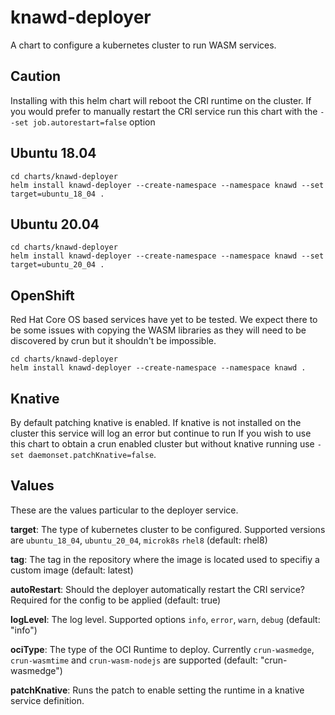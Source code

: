 # knawd-deployer

A chart to configure a kubernetes cluster to run WASM services.

## Caution
Installing with this helm chart will reboot the CRI runtime on the cluster.
If you would prefer to manually restart the CRI service run this chart with the `--set job.autorestart=false` option

## Ubuntu 18.04

```
cd charts/knawd-deployer
helm install knawd-deployer --create-namespace --namespace knawd --set target=ubuntu_18_04 .
```

## Ubuntu 20.04

```
cd charts/knawd-deployer
helm install knawd-deployer --create-namespace --namespace knawd --set target=ubuntu_20_04 .
```

## OpenShift

Red Hat Core OS based services have yet to be tested. We expect there to be some issues with copying the WASM libraries as they will need to be discovered by crun but it shouldn't be impossible.

```
cd charts/knawd-deployer
helm install knawd-deployer --create-namespace --namespace knawd .
```

## Knative

By default patching knative is enabled. If knative is not installed on the cluster this service will log an error but continue to run
If you wish to use this chart to obtain a crun enabled cluster but without knative running use `-set daemonset.patchKnative=false`.


## Values

These are the values particular to the deployer service.

**target**: The type of kubernetes cluster to be configured. Supported versions are `ubuntu_18_04`, `ubuntu_20_04`, `microk8s` `rhel8` (default: rhel8)

**tag**: The tag in the repository where the image is located used to specifiy a custom image  (default: latest)

**autoRestart**: Should the deployer automatically restart the CRI service? Required for the config to be applied (default: true)

**logLevel**: The log level. Supported options `info`, `error`, `warn`, `debug` (default: "info") 

**ociType**: The type of the OCI Runtime to deploy. Currently `crun-wasmedge`, `crun-wasmtime` and `crun-wasm-nodejs` are supported (default: "crun-wasmedge")

**patchKnative**: Runs the patch to enable setting the runtime in a knative service definition.
